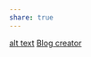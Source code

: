 ```yaml
---
share: true
---
```


[alt text](../documentation/obs2mk/usage)
[Blog creator](../documentation/create%20the%20blog)
